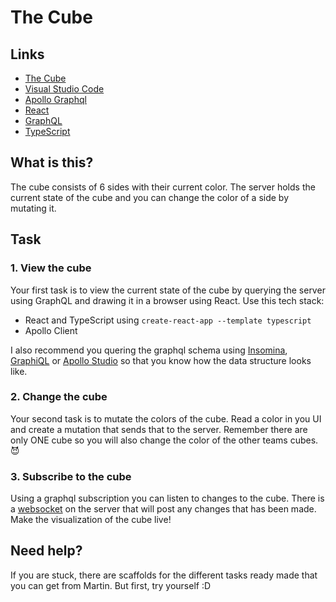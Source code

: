 # The Cube

## Links
  - [The Cube](https://thecube.daresaycloud.co/graphql)
  - [Visual Studio Code](https://code.visualstudio.com)
  - [Apollo Graphql](https://www.apollographql.com/docs/)
  - [React](https://reactjs.org/docs/getting-started.html)
  - [GraphQL](https://graphql.org/learn/)
  - [TypeScript](https://www.typescriptlang.org/docs/handbook/intro.html)

## What is this?
The cube consists of 6 sides with their current color. The server holds the current state of the cube and you can change the color of a side by mutating it.

## Task
### 1. View the cube

Your first task is to view the current state of the cube by querying the server using GraphQL and drawing it in a browser using React. Use this tech stack:
  - React and TypeScript using `create-react-app --template typescript`
  - Apollo Client

I also recommend you quering the graphql schema using [Insomina](https://insomnia.rest), [GraphiQL](https://github.com/graphql/graphiql) or [Apollo Studio](https://studio.apollographql.com/sandbox?endpoint=http%3A%2F%2Fthecube.daresaycloud.co%2Fgraphql) so that you know how the data structure looks like.

### 2. Change the cube

Your second task is to mutate the colors of the cube. Read a color in you UI and create a mutation that sends that to the server. Remember there are only ONE cube so you will also change the color of the other teams cubes. 😈

### 3. Subscribe to the cube

Using a graphql subscription you can listen to changes to the cube. There is a [websocket](https://thecube.daresaycloud.co/graphql) on the server that will post any changes that has been made. Make the visualization of the cube live!

## Need help?
If you are stuck, there are scaffolds for the different tasks ready made that you can get from Martin. But first, try yourself :D
